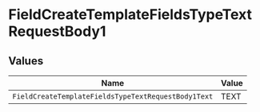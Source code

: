 # FieldCreateTemplateFieldsTypeTextRequestBody1


## Values

| Name                                                | Value                                               |
| --------------------------------------------------- | --------------------------------------------------- |
| `FieldCreateTemplateFieldsTypeTextRequestBody1Text` | TEXT                                                |
